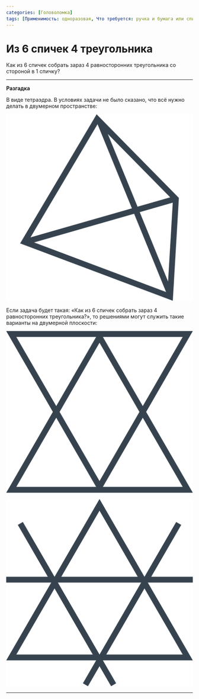 ```yaml
---
categories: [Головоломка]
tags: [Применимость: одноразовая, Что требуется: ручка и бумага или спички, На сколько людей рассчитано: от 1, Подвижность: нет]
---
```


# Из 6 спичек 4 треугольника

Как из 6 спичек собрать зараз 4 равносторонних треугольника со стороной в 1 спичку?

---

**Разгадка** <!-- !details -->

В виде тетраэдра. В условиях задачи не было сказано, что всё нужно делать в двумерном пространстве:

![Решение задачи](img/solution.svg)

Если задача будет такая: «Как из 6 спичек собрать зараз 4 равносторонних треугольника?», то решениями могут служить такие варианты на двумерной плоскости:

![Частичное решение задачи](img/partial-solution_01.svg)

![Второе частичное решение задачи](img/partial-solution_02.svg)

---
